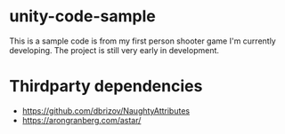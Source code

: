# unity-code-sample

This is a sample code is from my first person shooter game I'm currently developing.
The project is still very early in development.

# Thirdparty dependencies
* https://github.com/dbrizov/NaughtyAttributes
* https://arongranberg.com/astar/
